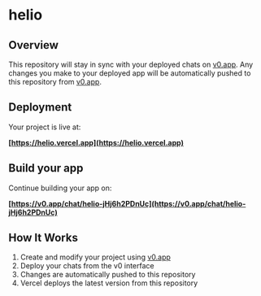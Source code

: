 # helio

## Overview

This repository will stay in sync with your deployed chats on [v0.app](https://v0.app).
Any changes you make to your deployed app will be automatically pushed to this repository from [v0.app](https://v0.app).

## Deployment

Your project is live at:

**[https://helio.vercel.app](https://helio.vercel.app)**

## Build your app

Continue building your app on:

**[https://v0.app/chat/helio-jHj6h2PDnUc](https://v0.app/chat/helio-jHj6h2PDnUc)**

## How It Works

1. Create and modify your project using [v0.app](https://v0.app)
2. Deploy your chats from the v0 interface
3. Changes are automatically pushed to this repository
4. Vercel deploys the latest version from this repository
